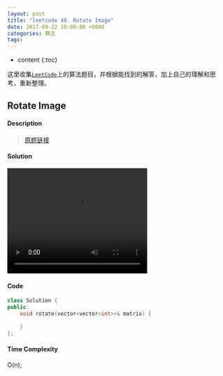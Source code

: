 ```yaml
---
layout: post
title: "leetcode 48. Rotate Image"
date: 2017-09-22 19:00:00 +0800 
categories: 算法
tags: 
---
```

* content
{:toc}

这里收集[`LeetCode`](https://leetcode.com)上的算法题目，并根据能找到的解答，加上自己的理解和思考，重新整理。

<!-- more -->

## Rotate Image

#### Description

>[原题链接](https://leetcode.com/problems/rotate-image/description/)

#### Solution

<div>
<video width='320' height='240' controls>
  <source src='http://ovwkcbdpf.bkt.clouddn.com/image/leetcode48/2017-09-22-LeetCode-48-Rotate-Image.mp4' type='video/mp4'>
  Your browser does not support the video tag.
</video>
</div>

#### Code

```cpp
class Solution {
public:
    void rotate(vector<vector<int>>& matrix) {
        
    }
};
```


#### Time Complexity

O(n);